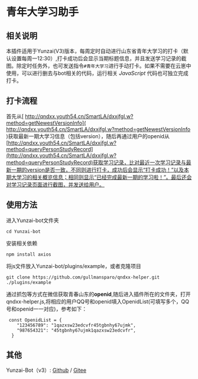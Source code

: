 # 青年大学习助手
## 相关说明
本插件适用于Yunzai(V3)版本，每周定时自动进行山东省青年大学习的打卡（默认设置每周一12:30）,打卡成功后会显示当期标题信息，并且发送学习记录的截图。除定时任务外，也可发送指令``#青年大学习``进行手动打卡。如果不需要在云崽中使用，可以进行删去与bot相关的代码，运行相关 *JavaScript* 代码也可独立完成打卡。
## 打卡流程
首先从[ http://qndxx.youth54.cn/SmartLA/dxxjfgl.w?method=getNewestVersionInfo]( http://qndxx.youth54.cn/SmartLA/dxxjfgl.w?method=getNewestVersionInfo )获取最新一期大学习信息（包括version），随后再通过用户的openid从[http://qndxx.youth54.cn/SmartLA/dxxjfgl.w?method=queryPersonStudyRecord](http://qndxx.youth54.cn/SmartLA/dxxjfgl.w?method=queryPersonStudyRecord)获取学习记录，比对最近一次学习记录与最新一期的version是否一致，不同则进行打卡，成功后会显示“打卡成功！”以及本期大学习的相关概览信息；相同则显示“已经完成最新一期的学习啦！”。最后还会对学习记录页面进行截图，并发送给用户。
## 使用方法
进入Yunzai-bot文件夹
```
cd Yunzai-bot 
```
安装相关依赖
```
npm install axios
```
将js文件放入Yunzai-bot/plugins/example，或者克隆项目
```
git clone https://github.com/gullmansparo/qndxx-helper.git ./plugins/example
```

通过抓包等方式在微信获取青春山东的**openid**,随后进入插件所在的文件夹，打开qndxx-helper.js,将相应的用户QQ号和openid填入OpenidList(可填写多个，QQ号和openid一一对应)，参考如下：
```
 const OpenidList = {
    "123456789": "1qazxsw23edcvfr45tgbnhy67ujmk",
    "987654321": "45tgbnhy67ujmk1qazxsw23edcvfr",
  }
```
## 其他
Yunzai-Bot（v3）: [Github](https://github.com/Le-niao/Yunzai-Bot) / [Gitee](https://gitee.com/Le-niao/Yunzai-Bot)
